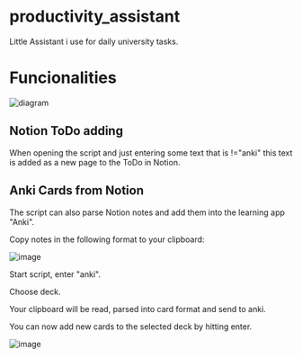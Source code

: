 # productivity_assistant

Little Assistant i use for daily university tasks. 

# Funcionalities
![diagram](https://user-images.githubusercontent.com/82976744/148691672-5a597074-ee47-4fa3-8dd2-0b30db10f87c.jpg)

## Notion ToDo adding
When opening the script and just entering some text that is !="anki" this text is added as a new page to the ToDo in Notion. 

## Anki Cards from Notion 
The script can also parse Notion notes and add them into the learning app "Anki". 

Copy notes in the following format to your clipboard: 

![image](https://user-images.githubusercontent.com/82976744/143955277-61c34c95-3bac-45a8-9a73-8f65033c7327.png)

Start script, enter "anki". 

Choose deck.

Your clipboard will be read, parsed into card format and send to anki.

You can now add new cards to the selected deck by hitting enter. 

![image](https://user-images.githubusercontent.com/82976744/143955481-1a84427e-023c-4b87-8bef-d0f66dec8359.png)

